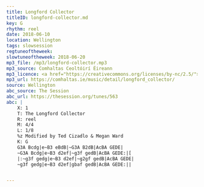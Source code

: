 ```yaml
---
title: Longford Collector
titleID: longford-collector.md
key: G
rhythm: reel
date: 2018-06-10
location: Wellington
tags: slowsession
regtuneoftheweek:
slowtuneoftheweek: 2018-06-20
mp3_file: /mp3/longford-collector.mp3
mp3_source: Comhaltas Ceoltóirí Éireann
mp3_licence: <a href="https://creativecommons.org/licenses/by-nc/2.5/">CC-BY-NC-2.5</a>
mp3_url: https://comhaltas.ie/music/detail/longford_collector/
source: Wellington
abc_source: The Session
abc_url: https://thesession.org/tunes/563
abc: |
    X: 1
    T: The Longford Collector
    R: reel
    M: 4/4
    L: 1/8
    %z Modified by Ted Cizadlo & Megan Ward
    K: G
    G3A Bcdg|e~B3 eBdB|~G3A B2dB|AcBA GEDE|
    ~G3A Bcdg|e~B3 d2ef|~g3f gedB|AcBA GEDE:|[
    |:~g3f gedg|e~B3 d2ef|~g2gf gedB|AcBA GEDE|
    ~g3f gedg|e~B3 d2ef|gbaf gedB|AcBA GEDE:||


---
```

